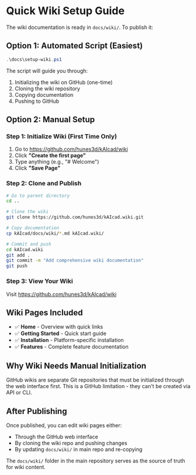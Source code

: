 # Quick Wiki Setup Guide

The wiki documentation is ready in `docs/wiki/`. To publish it:

## Option 1: Automated Script (Easiest)

```powershell
.\docs\setup-wiki.ps1
```

The script will guide you through:
1. Initializing the wiki on GitHub (one-time)
2. Cloning the wiki repository
3. Copying documentation
4. Pushing to GitHub

## Option 2: Manual Setup

### Step 1: Initialize Wiki (First Time Only)

1. Go to https://github.com/hunes3d/kAIcad/wiki
2. Click **"Create the first page"**
3. Type anything (e.g., "# Welcome")
4. Click **"Save Page"**

### Step 2: Clone and Publish

```bash
# Go to parent directory
cd ..

# Clone the wiki
git clone https://github.com/hunes3d/kAIcad.wiki.git

# Copy documentation
cp kAIcad/docs/wiki/*.md kAIcad.wiki/

# Commit and push
cd kAIcad.wiki
git add .
git commit -m "Add comprehensive wiki documentation"
git push
```

### Step 3: View Your Wiki

Visit https://github.com/hunes3d/kAIcad/wiki

## Wiki Pages Included

- ✅ **Home** - Overview with quick links
- ✅ **Getting Started** - Quick start guide
- ✅ **Installation** - Platform-specific installation
- ✅ **Features** - Complete feature documentation

## Why Wiki Needs Manual Initialization

GitHub wikis are separate Git repositories that must be initialized through the web interface first. This is a GitHub limitation - they can't be created via API or CLI.

## After Publishing

Once published, you can edit wiki pages either:
- Through the GitHub web interface
- By cloning the wiki repo and pushing changes
- By updating `docs/wiki/` in main repo and re-copying

The `docs/wiki/` folder in the main repository serves as the source of truth for wiki content.
